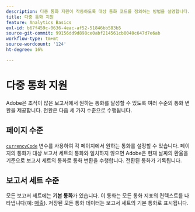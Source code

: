 ```yaml
---
description: 다중 통화 지원이 작동하도록 대상 통화 코드를 정의하는 방법을 설명합니다.
title: 다중 통화 지원
feature: Analytics Basics
exl-id: b67f459c-0636-4eac-af52-51846bb583b5
source-git-commit: 99156dd9d898ce0abf214561cb0040c647d7e6ab
workflow-type: tm+mt
source-wordcount: '124'
ht-degree: 16%

---
```


# 다중 통화 지원

Adobe은 조직이 많은 보고서에서 원하는 통화를 달성할 수 있도록 여러 수준의 통화 변환을 제공합니다. 전환은 다음 세 가지 수준으로 수행됩니다.

## 페이지 수준

[`currencyCode`](/help/implement/vars/config-vars/currencycode.md) 변수를 사용하여 각 페이지에서 원하는 통화를 설정할 수 있습니다. 페이지의 통화가 대상 보고서 세트의 통화와 일치하지 않으면 Adobe은 현재 날짜의 환율을 기준으로 보고서 세트의 통화로 통화 변환을 수행합니다. 전환된 통화가 기록됩니다.

## 보고서 세트 수준

모든 보고서 세트에는 **기본 통화**&#x200B;가 있습니다. 이 통화는 모든 통화 지표의 컨텍스트를 나타냅니다(예: [매출](/help/components/metrics/revenue.md)). 저장된 모든 통화 데이터는 보고서 세트의 기본 통화로 표시됩니다.

